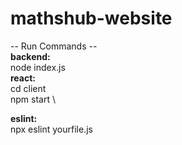 # mathshub-website

-- Run Commands --\
**backend:** \
node index.js\
**react:** \
cd client \
npm start \

**eslint:** \
npx eslint yourfile.js
